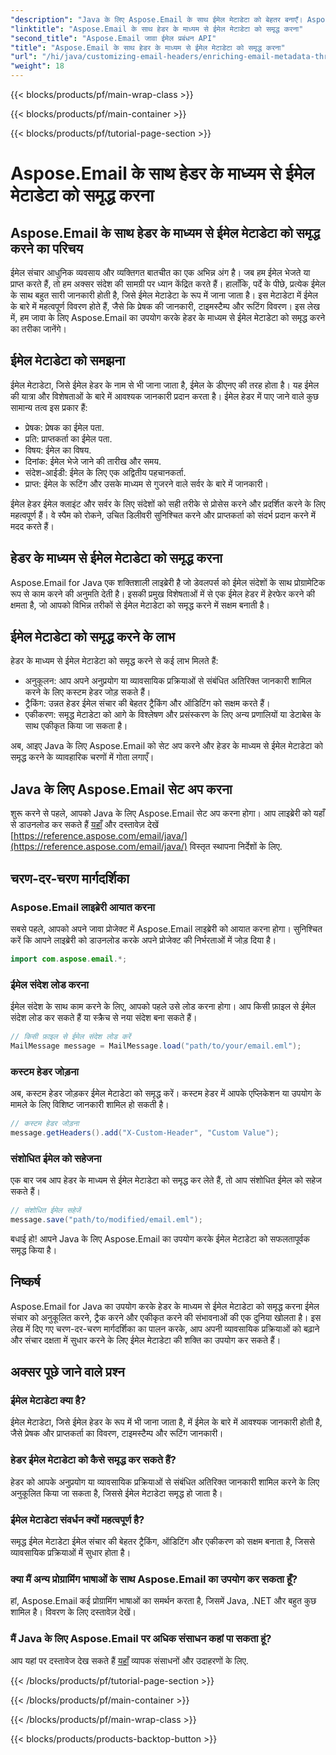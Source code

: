 ```yaml
---
"description": "Java के लिए Aspose.Email के साथ ईमेल मेटाडेटा को बेहतर बनाएँ। Aspose.Email के साथ बेहतर ट्रैकिंग और अनुकूलन के लिए ईमेल हेडर को समृद्ध करने का तरीका जानें।"
"linktitle": "Aspose.Email के साथ हेडर के माध्यम से ईमेल मेटाडेटा को समृद्ध करना"
"second_title": "Aspose.Email जावा ईमेल प्रबंधन API"
"title": "Aspose.Email के साथ हेडर के माध्यम से ईमेल मेटाडेटा को समृद्ध करना"
"url": "/hi/java/customizing-email-headers/enriching-email-metadata-through-headers/"
"weight": 18
---
```


{{< blocks/products/pf/main-wrap-class >}}

{{< blocks/products/pf/main-container >}}

{{< blocks/products/pf/tutorial-page-section >}}

# Aspose.Email के साथ हेडर के माध्यम से ईमेल मेटाडेटा को समृद्ध करना


## Aspose.Email के साथ हेडर के माध्यम से ईमेल मेटाडेटा को समृद्ध करने का परिचय

ईमेल संचार आधुनिक व्यवसाय और व्यक्तिगत बातचीत का एक अभिन्न अंग है। जब हम ईमेल भेजते या प्राप्त करते हैं, तो हम अक्सर संदेश की सामग्री पर ध्यान केंद्रित करते हैं। हालाँकि, पर्दे के पीछे, प्रत्येक ईमेल के साथ बहुत सारी जानकारी होती है, जिसे ईमेल मेटाडेटा के रूप में जाना जाता है। इस मेटाडेटा में ईमेल के बारे में महत्वपूर्ण विवरण होते हैं, जैसे कि प्रेषक की जानकारी, टाइमस्टैम्प और रूटिंग विवरण। इस लेख में, हम जावा के लिए Aspose.Email का उपयोग करके हेडर के माध्यम से ईमेल मेटाडेटा को समृद्ध करने का तरीका जानेंगे।

## ईमेल मेटाडेटा को समझना

ईमेल मेटाडेटा, जिसे ईमेल हेडर के नाम से भी जाना जाता है, ईमेल के डीएनए की तरह होता है। यह ईमेल की यात्रा और विशेषताओं के बारे में आवश्यक जानकारी प्रदान करता है। ईमेल हेडर में पाए जाने वाले कुछ सामान्य तत्व इस प्रकार हैं:

- प्रेषक: प्रेषक का ईमेल पता.
- प्रति: प्राप्तकर्ता का ईमेल पता.
- विषय: ईमेल का विषय.
- दिनांक: ईमेल भेजे जाने की तारीख और समय.
- संदेश-आईडी: ईमेल के लिए एक अद्वितीय पहचानकर्ता.
- प्राप्त: ईमेल के रूटिंग और उसके माध्यम से गुजरने वाले सर्वर के बारे में जानकारी।

ईमेल हेडर ईमेल क्लाइंट और सर्वर के लिए संदेशों को सही तरीके से प्रोसेस करने और प्रदर्शित करने के लिए महत्वपूर्ण हैं। वे स्पैम को रोकने, उचित डिलीवरी सुनिश्चित करने और प्राप्तकर्ता को संदर्भ प्रदान करने में मदद करते हैं।

## हेडर के माध्यम से ईमेल मेटाडेटा को समृद्ध करना

Aspose.Email for Java एक शक्तिशाली लाइब्रेरी है जो डेवलपर्स को ईमेल संदेशों के साथ प्रोग्रामेटिक रूप से काम करने की अनुमति देती है। इसकी प्रमुख विशेषताओं में से एक ईमेल हेडर में हेरफेर करने की क्षमता है, जो आपको विभिन्न तरीकों से ईमेल मेटाडेटा को समृद्ध करने में सक्षम बनाती है।

## ईमेल मेटाडेटा को समृद्ध करने के लाभ

हेडर के माध्यम से ईमेल मेटाडेटा को समृद्ध करने से कई लाभ मिलते हैं:

- अनुकूलन: आप अपने अनुप्रयोग या व्यावसायिक प्रक्रियाओं से संबंधित अतिरिक्त जानकारी शामिल करने के लिए कस्टम हेडर जोड़ सकते हैं।
- ट्रैकिंग: उन्नत हेडर ईमेल संचार की बेहतर ट्रैकिंग और ऑडिटिंग को सक्षम करते हैं।
- एकीकरण: समृद्ध मेटाडेटा को आगे के विश्लेषण और प्रसंस्करण के लिए अन्य प्रणालियों या डेटाबेस के साथ एकीकृत किया जा सकता है।

अब, आइए Java के लिए Aspose.Email को सेट अप करने और हेडर के माध्यम से ईमेल मेटाडेटा को समृद्ध करने के व्यावहारिक चरणों में गोता लगाएँ।

## Java के लिए Aspose.Email सेट अप करना

शुरू करने से पहले, आपको Java के लिए Aspose.Email सेट अप करना होगा। आप लाइब्रेरी को यहाँ से डाउनलोड कर सकते हैं [यहाँ](https://releases.aspose.com/email/java/) और दस्तावेज़ देखें [https://reference.aspose.com/email/java/](https://reference.aspose.com/email/java/) विस्तृत स्थापना निर्देशों के लिए.

## चरण-दर-चरण मार्गदर्शिका

### Aspose.Email लाइब्रेरी आयात करना

सबसे पहले, आपको अपने जावा प्रोजेक्ट में Aspose.Email लाइब्रेरी को आयात करना होगा। सुनिश्चित करें कि आपने लाइब्रेरी को डाउनलोड करके अपने प्रोजेक्ट की निर्भरताओं में जोड़ दिया है।

```java
import com.aspose.email.*;
```

### ईमेल संदेश लोड करना

ईमेल संदेश के साथ काम करने के लिए, आपको पहले उसे लोड करना होगा। आप किसी फ़ाइल से ईमेल संदेश लोड कर सकते हैं या स्क्रैच से नया संदेश बना सकते हैं।

```java
// किसी फ़ाइल से ईमेल संदेश लोड करें
MailMessage message = MailMessage.load("path/to/your/email.eml");
```

### कस्टम हेडर जोड़ना

अब, कस्टम हेडर जोड़कर ईमेल मेटाडेटा को समृद्ध करें। कस्टम हेडर में आपके एप्लिकेशन या उपयोग के मामले के लिए विशिष्ट जानकारी शामिल हो सकती है।

```java
// कस्टम हेडर जोड़ना
message.getHeaders().add("X-Custom-Header", "Custom Value");
```

### संशोधित ईमेल को सहेजना

एक बार जब आप हेडर के माध्यम से ईमेल मेटाडेटा को समृद्ध कर लेते हैं, तो आप संशोधित ईमेल को सहेज सकते हैं।

```java
// संशोधित ईमेल सहेजें
message.save("path/to/modified/email.eml");
```

बधाई हो! आपने Java के लिए Aspose.Email का उपयोग करके ईमेल मेटाडेटा को सफलतापूर्वक समृद्ध किया है।

## निष्कर्ष

Aspose.Email for Java का उपयोग करके हेडर के माध्यम से ईमेल मेटाडेटा को समृद्ध करना ईमेल संचार को अनुकूलित करने, ट्रैक करने और एकीकृत करने की संभावनाओं की एक दुनिया खोलता है। इस लेख में दिए गए चरण-दर-चरण मार्गदर्शिका का पालन करके, आप अपनी व्यावसायिक प्रक्रियाओं को बढ़ाने और संचार दक्षता में सुधार करने के लिए ईमेल मेटाडेटा की शक्ति का उपयोग कर सकते हैं।

## अक्सर पूछे जाने वाले प्रश्न

### ईमेल मेटाडेटा क्या है?

ईमेल मेटाडेटा, जिसे ईमेल हेडर के रूप में भी जाना जाता है, में ईमेल के बारे में आवश्यक जानकारी होती है, जैसे प्रेषक और प्राप्तकर्ता का विवरण, टाइमस्टैम्प और रूटिंग जानकारी।

### हेडर ईमेल मेटाडेटा को कैसे समृद्ध कर सकते हैं?

हेडर को आपके अनुप्रयोग या व्यावसायिक प्रक्रियाओं से संबंधित अतिरिक्त जानकारी शामिल करने के लिए अनुकूलित किया जा सकता है, जिससे ईमेल मेटाडेटा समृद्ध हो जाता है।

### ईमेल मेटाडेटा संवर्धन क्यों महत्वपूर्ण है?

समृद्ध ईमेल मेटाडेटा ईमेल संचार की बेहतर ट्रैकिंग, ऑडिटिंग और एकीकरण को सक्षम बनाता है, जिससे व्यावसायिक प्रक्रियाओं में सुधार होता है।

### क्या मैं अन्य प्रोग्रामिंग भाषाओं के साथ Aspose.Email का उपयोग कर सकता हूँ?

हां, Aspose.Email कई प्रोग्रामिंग भाषाओं का समर्थन करता है, जिसमें Java, .NET और बहुत कुछ शामिल है। विवरण के लिए दस्तावेज़ देखें।

### मैं Java के लिए Aspose.Email पर अधिक संसाधन कहां पा सकता हूं?

आप यहां पर दस्तावेज देख सकते हैं [यहाँ](https://reference.aspose.com/email/java/) व्यापक संसाधनों और उदाहरणों के लिए.

{{< /blocks/products/pf/tutorial-page-section >}}

{{< /blocks/products/pf/main-container >}}

{{< /blocks/products/pf/main-wrap-class >}}

{{< blocks/products/products-backtop-button >}}